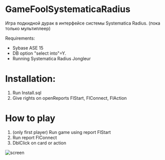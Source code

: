 # GameFoolSystematicaRadius
Игра подкидной дурак в интерфейсе системы Systematica Radius.
(пока только мультиплеер)

Requirements:
- Sybase ASE 15
- DB option "select into"=Y.
- Running Systematica Radius Jongleur 

# Installation:
1) Run Install.sql
2) Give rights on openReports FlStart, FlConnect, FlAction

# How to play
1) (only first player) Run game using report FlStart
2) Run report FlConnect
3) DblClick on card or action

![screen](https://github.com/r-b-s/FoolOnSystematicaRadius/raw/master/fool.PNG)
